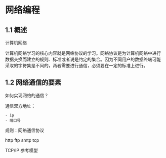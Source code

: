 # 网络编程

## 1.1 概述

计算机网络

计算机网络学习的核心内容就是网络协议的学习。网络协议是为计算机网络中进行数据交换而建立的规则、标准或者说是约定的集合。因为不同用户的数据终端可能采取的字符集是不同的，两者需要进行通信，必须要在一定的标准上进行。

## 1.2 网络通信的要素

如何实现网络的通信？

通信双方地址：

	- ip
	- 端口号

规则：网络通信协议

http ftp smtp tcp 

TCP/IP 参考模型